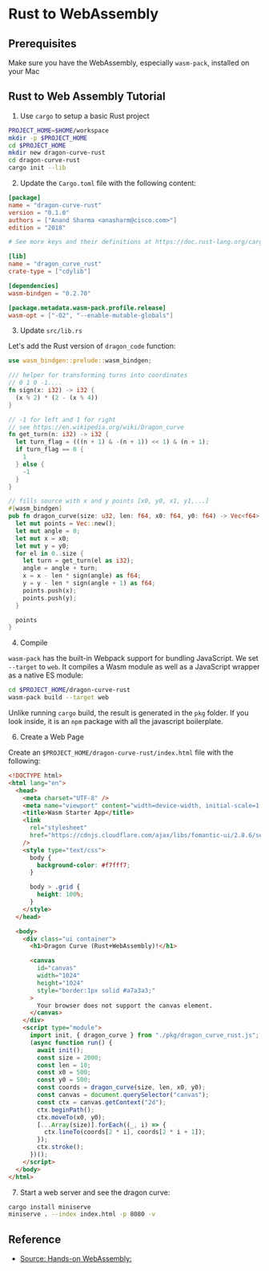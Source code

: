 # Rust to WebAssembly

## Prerequisites

Make sure you have the WebAssembly, especially `wasm-pack`, installed on your Mac

## Rust to Web Assembly Tutorial

1. Use `cargo` to setup a basic Rust project

```bash
PROJECT_HOME=$HOME/workspace
mkdir -p $PROJECT_HOME
cd $PROJECT_HOME
mkdir new dragon-curve-rust
cd dragon-curve-rust
cargo init --lib
```

2. Update the `Cargo.toml` file with the following content:

```toml
[package]
name = "dragon-curve-rust"
version = "0.1.0"
authors = ["Anand Sharma <anasharm@cisco.com>"]
edition = "2018"

# See more keys and their definitions at https://doc.rust-lang.org/cargo/reference/manifest.html

[lib]
name = "dragon_curve_rust"
crate-type = ["cdylib"]

[dependencies]
wasm-bindgen = "0.2.70"

[package.metadata.wasm-pack.profile.release]
wasm-opt = ["-O2", "--enable-mutable-globals"]

```

3. Update `src/lib.rs`

Let's add the Rust version of `dragon_code` function:

```rust
use wasm_bindgen::prelude::wasm_bindgen;

/// helper for transforming turns into coordinates
// 0 1 0 -1....
fn sign(x: i32) -> i32 {
  (x % 2) * (2 - (x % 4))
}

// -1 for left and 1 for right
// see https://en.wikipedia.org/wiki/Dragon_curve
fn get_turn(n: i32) -> i32 {
  let turn_flag = (((n + 1) & -(n + 1)) << 1) & (n + 1);
  if turn_flag == 0 {
    1
  } else {
    -1
  }
}

// fills source with x and y points [x0, y0, x1, y1,...]
#[wasm_bindgen]
pub fn dragon_curve(size: u32, len: f64, x0: f64, y0: f64) -> Vec<f64> {
  let mut points = Vec::new();
  let mut angle = 0;
  let mut x = x0;
  let mut y = y0;
  for el in 0..size {
    let turn = get_turn(el as i32);
    angle = angle + turn;
    x = x - len * sign(angle) as f64;
    y = y - len * sign(angle + 1) as f64;
    points.push(x);
    points.push(y);
  }

  points
}
```

4. Compile

`wasm-pack` has the built-in Webpack support for bundling JavaScript. We set `--target` to `web`. It compiles a Wasm module as well as a JavaScript wrapper as a native ES module:

```bash
cd $PROJECT_HOME/dragon-curve-rust
wasm-pack build --target web
```

Unlike running `cargo` build, the result is generated in the `pkg` folder. If you look inside, it is an `npm` package with all the javascript boilerplate.

6. Create a Web Page

Create an `$PROJECT_HOME/dragon-curve-rust/index.html` file with the following:

```html
<!DOCTYPE html>
<html lang="en">
  <head>
    <meta charset="UTF-8" />
    <meta name="viewport" content="width=device-width, initial-scale=1.0" />
    <title>Wasm Starter App</title>
    <link
      rel="stylesheet"
      href="https://cdnjs.cloudflare.com/ajax/libs/fomantic-ui/2.8.6/semantic.min.css"
    />
    <style type="text/css">
      body {
        background-color: #f7fff7;
      }

      body > .grid {
        height: 100%;
      }
    </style>
  </head>

  <body>
    <div class="ui container">
      <h1>Dragon Curve (Rust+WebAssembly)!</h1>

      <canvas
        id="canvas"
        width="1024"
        height="1024"
        style="border:1px solid #a7a3a3;"
      >
        Your browser does not support the canvas element.
      </canvas>
    </div>
    <script type="module">
      import init, { dragon_curve } from "./pkg/dragon_curve_rust.js";
      (async function run() {
        await init();
        const size = 2000;
        const len = 10;
        const x0 = 500;
        const y0 = 500;
        const coords = dragon_curve(size, len, x0, y0);
        const canvas = document.querySelector("canvas");
        const ctx = canvas.getContext("2d");
        ctx.beginPath();
        ctx.moveTo(x0, y0);
        [...Array(size)].forEach((_, i) => {
          ctx.lineTo(coords[2 * i], coords[2 * i + 1]);
        });
        ctx.stroke();
      })();
    </script>
  </body>
</html>
```

7. Start a web server and see the dragon curve:

```bash
cargo install miniserve
miniserve . --index index.html -p 8080 -v
```

## Reference

- [Source: Hands-on WebAssembly:](https://evilmartians.com/chronicles/hands-on-webassembly-try-the-basics)
